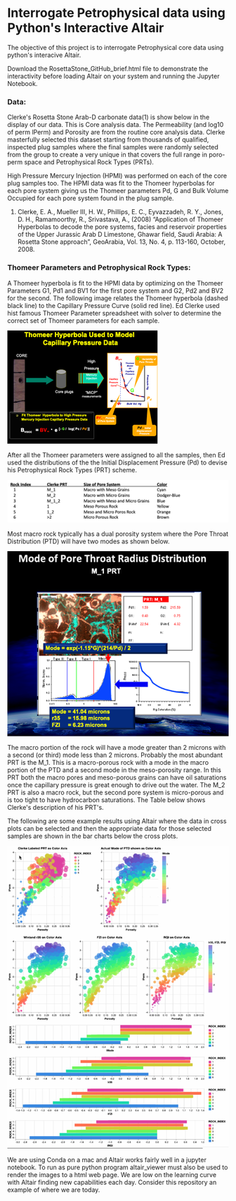 # Interrogate Petrophysical data using Python's Interactive Altair
The objective of this project is to interrogate Petrophysical core data using python's interacive Altair. 

Download the RosettaStone_GitHub_brief.html file to demonstrate the interactivity before loading Altair on your system and running the Jupyter Notebook.  

### Data:

Clerke's Rosetta Stone Arab-D carbonate data(1) is show below in the display of our data. This is Core analysis data. The Permeability (and log10 of perm lPerm) and Porosity are from the routine core analysis data. Clerke masterfully selected this dataset starting from thousands of qualified, inspected plug samples where the final samples were randomly selected from the group to create a very unique in that covers the full range in poro-perm space and Petrophysical Rock Types (PRTs). 

High Pressure Mercury Injection (HPMI) was performed on each of the core plug samples too. The HPMI data was fit to the Thomeer hyperbolas for each pore system giving us the Thomeer parameters Pd, G and Bulk Volume Occupied for each pore system found in the plug sample.





1) Clerke, E. A., Mueller III, H. W., Phillips, E. C., Eyvazzadeh, R. Y., Jones, D. H., Ramamoorthy, R., Srivastava, A., (2008) “Application of Thomeer Hyperbolas to decode the pore systems, facies and reservoir properties of the Upper Jurassic Arab D Limestone, Ghawar field, Saudi Arabia: A Rosetta Stone approach”, GeoArabia, Vol. 13, No. 4, p. 113-160, October, 2008. 

### Thomeer Parameters and Petrophysical Rock Types:

A Thomeer hyperbola is fit to the HPMI data by optimizing on the Thomeer Parameters G1, Pd1 and BV1 for the first pore system and G2, Pd2 and BV2 for the second. The following image relates the Thomeer hyperbola (dashed black line) to the Capillary Pressure Curve (solid red line). Ed Clerke used hist famous Thomeer Parameter spreadsheet with solver to determine the correct set of Thomeer parameters for each sample.  

![thomeer.png](thomeer.png)

After all the Thomeer parameters were assigned to all the samples, then Ed used the distributions of the the Initial Displacement Pressure (Pd) to devise his Petrophysical Rock Types (PRT) scheme. 

![Rock-Types.png](Rock-Types.png)

Most macro rock typically has a dual porosity system where the Pore Throat Distribution (PTD) will have two modes as shown below. 

![Mode.png](Mode.png)

The macro portion of the rock will have a mode greater than 2 microns with a second (or third) mode less than 2 microns. Probably the most abundant PRT is the M_1. This is a macro-porous rock with a mode in the macro portion of the PTD and a second mode in the meso-porosity range. In this PRT both the macro pores and meso-porous grains can have oil saturations once the capillary pressure is great enough to drive out the water. The M_2 PRT is also a macro rock, but the second pore system is micro-porous and is too tight to have hydrocarbon saturations. The Table below shows Clerke's description of his PRT's. 

The following are some example results using Altair where the data in cross plots can be selected and then the appropriate data for those selected samples are shown in the bar charts below the cross plots. 

![Rosetta_altair.png](prt.gif)


We are using Conda on a mac and Altair works fairly well in a jupyter notebook. To run as pure python program altair_viewer must also be used to render the images to a html web page. We are low on the learning curve with Altair finding new capabilities each day. Consider this repository an example of where we are today. 

